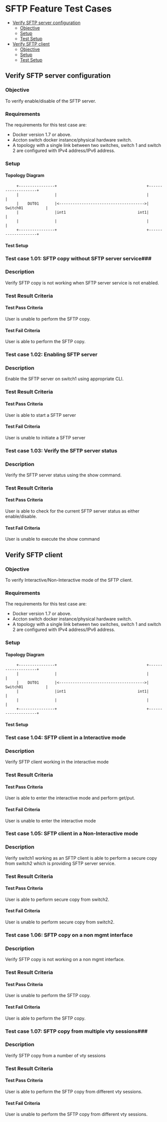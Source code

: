 # SFTP Feature Test Cases

- [Verify SFTP server configuration](#verify-sftp-server-configuration)
	- [Objective](#objective)
	- [Setup](#setup)
	- [Test Setup](#test-setup)
- [Verify SFTP client](#verify-sftp-client)
	- [Objective](#objective)
	- [Setup](#setup)
	- [Test Setup](#test-setup)

## Verify SFTP server configuration ##
### Objective ###
To verify enable/disable of the SFTP server.
### Requirements ###
The requirements for this test case are:
 - Docker version 1.7 or above.
 - Accton switch docker instance/physical hardware switch.
 - A topology with a single link between two switches, switch 1 and switch 2 are configured with IPv4 address/IPv6 address.

### Setup ###
#### Topology Diagram ####
```
     +----------------+                                        +--------------------+
     |                |                                        |                    |
     |    DUT01       |<-------------------------------------->|  Switch01          |
     |                |int1                                int1|                    |
     |                |                                        |                    |
     +----------------+                                        +--------------------+
```

#### Test Setup ####

### Test case 1.01: SFTP copy without SFTP server service###
### Description ###
Verify SFTP copy is not working when SFTP server service is not enabled.
### Test Result Criteria ###
#### Test Pass Criteria ####
User is unable to perform the SFTP copy.
#### Test Fail Criteria ####
User is able to perform the SFTP copy.

### Test case 1.02: Enabling SFTP server ###
### Description ###
Enable the SFTP server on switch1 using appropriate CLI.
### Test Result Criteria ###
#### Test Pass Criteria ####
User is able to start a SFTP server
#### Test Fail Criteria ####
User is unable to initiate a SFTP server

### Test case 1.03: Verify the SFTP server status ###
### Description ###
Verify the SFTP server status using the show command.
### Test Result Criteria ###
#### Test Pass Criteria ####
User is able to check for the current SFTP server status as either enable/disable.
#### Test Fail Criteria ####
User is unable to execute the show command

## Verify SFTP client ##
### Objective ###
To verify Interactive/Non-Interactive mode of the SFTP client.
### Requirements ###
The requirements for this test case are:
 - Docker version 1.7 or above.
 - Accton switch docker instance/physical hardware switch.
 - A topology with a single link between two switches, switch 1 and switch 2 are configured with IPv4 address/IPv6 address.

### Setup ###
#### Topology Diagram ####
```
     +----------------+                                        +--------------------+
     |                |                                        |                    |
     |    DUT01       |<-------------------------------------->|  Switch01          |
     |                |int1                                int1|                    |
     |                |                                        |                    |
     +----------------+                                        +--------------------+
```

#### Test Setup ####

### Test case 1.04:  SFTP client in a Interactive mode ###
### Description ###
Verify SFTP client working in the interactive mode
### Test Result Criteria ###
#### Test Pass Criteria ####
User is able to enter the interactive mode and perform get/put.
#### Test Fail Criteria ####
User is unable to enter the interactive mode

### Test case 1.05: SFTP client in a Non-Interactive mode ###
### Description ###
Verify switch1 working as an SFTP client is able to perform a secure copy
from switch2 which is providing SFTP server service.
### Test Result Criteria ###
#### Test Pass Criteria ####
User is able to perform secure copy from switch2.
#### Test Fail Criteria ####
User is unable to perform secure copy from switch2.

### Test case 1.06: SFTP copy on a non mgmt interface ###
### Description ###
Verify SFTP copy is not working on a non mgmt interface.
### Test Result Criteria ###
#### Test Pass Criteria ####
User is unable to perform the SFTP copy.
#### Test Fail Criteria ####
User is able to perform the SFTP copy.

### Test case 1.07: SFTP copy from multiple vty sessions###
### Description ###
Verify SFTP copy from a number of vty sessions
### Test Result Criteria ###
#### Test Pass Criteria ####
User is able to perform the SFTP copy from different vty sessions.
#### Test Fail Criteria ####
User is unable to perform the SFTP copy from different vty sessions.